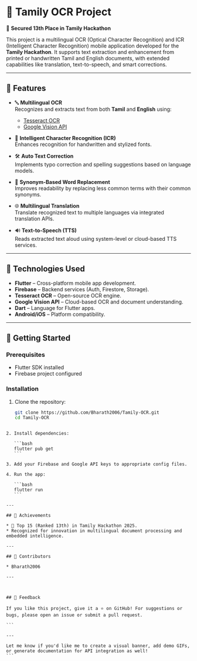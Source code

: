 
# 📝 Tamily OCR Project

🚀 **Secured 13th Place in Tamily Hackathon**

This project is a multilingual OCR (Optical Character Recognition) and ICR (Intelligent Character Recognition) mobile application developed for the **Tamily Hackathon**. It supports text extraction and enhancement from printed or handwritten Tamil and English documents, with extended capabilities like translation, text-to-speech, and smart corrections.

---

## 📱 Features

- 🔤 **Multilingual OCR**  
  Recognizes and extracts text from both **Tamil** and **English** using:
  - [Tesseract OCR](https://github.com/tesseract-ocr/tesseract)
  - [Google Vision API](https://cloud.google.com/vision)

- 🧠 **Intelligent Character Recognition (ICR)**  
  Enhances recognition for handwritten and stylized fonts.

- 🛠️ **Auto Text Correction**  
  Implements typo correction and spelling suggestions based on language models.

- 🔄 **Synonym-Based Word Replacement**  
  Improves readability by replacing less common terms with their common synonyms.

- 🌐 **Multilingual Translation**  
  Translate recognized text to multiple languages via integrated translation APIs.

- 🔊 **Text-to-Speech (TTS)**  
  Reads extracted text aloud using system-level or cloud-based TTS services.

---

## 🔧 Technologies Used

- **Flutter** – Cross-platform mobile app development.
- **Firebase** – Backend services (Auth, Firestore, Storage).
- **Tesseract OCR** – Open-source OCR engine.
- **Google Vision API** – Cloud-based OCR and document understanding.
- **Dart** – Language for Flutter apps.
- **Android/iOS** – Platform compatibility.

---

## 🚀 Getting Started

### Prerequisites
- Flutter SDK installed
- Firebase project configured

### Installation

1. Clone the repository:
   ```bash
   git clone https://github.com/Bharath2006/Tamily-OCR.git
   cd Tamily-OCR
````

2. Install dependencies:

   ```bash
   flutter pub get
   ```

3. Add your Firebase and Google API keys to appropriate config files.

4. Run the app:

   ```bash
   flutter run
   ```

---

## 🏁 Achievements

* 🥇 Top 15 (Ranked 13th) in Tamily Hackathon 2025.
* Recognized for innovation in multilingual document processing and embedded intelligence.

---

## 🤝 Contributors

* Bharath2006
  
---



## 🌟 Feedback

If you like this project, give it a ⭐ on GitHub! For suggestions or bugs, please open an issue or submit a pull request.

```

---

Let me know if you'd like me to create a visual banner, add demo GIFs, or generate documentation for API integration as well!
```
